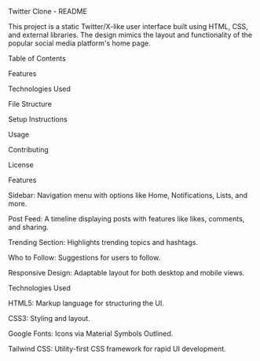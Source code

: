 Twitter Clone - README

This project is a static Twitter/X-like user interface built using HTML, CSS, and external libraries. The design mimics the layout and functionality of the popular social media platform's home page.

Table of Contents

Features

Technologies Used

File Structure

Setup Instructions

Usage

Contributing

License

Features

Sidebar: Navigation menu with options like Home, Notifications, Lists, and more.

Post Feed: A timeline displaying posts with features like likes, comments, and sharing.

Trending Section: Highlights trending topics and hashtags.

Who to Follow: Suggestions for users to follow.

Responsive Design: Adaptable layout for both desktop and mobile views.

Technologies Used

HTML5: Markup language for structuring the UI.

CSS3: Styling and layout.

Google Fonts: Icons via Material Symbols Outlined.

Tailwind CSS: Utility-first CSS framework for rapid UI development.

